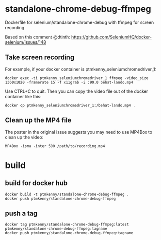 # standalone-chrome-debug-ffmpeg

Dockerfile for selenium/standalone-chrome-debug with ffmpeg for screen recording

Based on this comment @dtinth:
https://github.com/SeleniumHQ/docker-selenium/issues/148

## Take screen recording

For example, if your docker container is ptmkenny_seleniumchromedriver_1:

`docker exec -ti ptmkenny_seleniumchromedriver_1 ffmpeg -video_size 1360x1020 -framerate 15 -f x11grab -i :99.0 behat-lando.mp4`

Use CTRL+C to quit.  Then you can copy the video file out of the docker container like this:

`docker cp ptmkenny_seleniumchromedriver_1:/behat-lando.mp4 .`

## Clean up the MP4 file

The poster in the original issue suggests you may need to use MP4Box to clean up the video:

`MP4Box -isma -inter 500 /path/to/recording.mp4`

# build

## build for docker hub

```
docker build -t ptmkenny/standalone-chrome-debug-ffmpeg .
docker push ptmkenny/standalone-chrome-debug-ffmpeg
```

## push a tag

```
docker tag ptmkenny/standalone-chrome-debug-ffmpeg:latest ptmkenny/standalone-chrome-debug-ffmpeg:tagname
docker push ptmkenny/standalone-chrome-debug-ffmpeg:tagname
```

